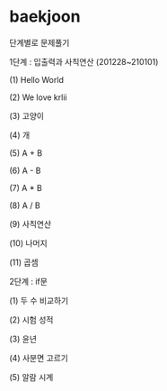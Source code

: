 # baekjoon
단계별로 문제풀기

1단계 :
입출력과 사칙연산 (201228~210101)

(1) Hello World 

(2) We love krlii 

(3) 고양이 

(4) 개

(5) A + B

(6) A - B

(7) A * B

(8) A / B

(9) 사칙연산

(10) 나머지

(11) 곱셈

2단계 :
if문

(1) 두 수 비교하기

(2) 시험 성적

(3) 윤년 

(4) 사분면 고르기

(5) 알람 시계


